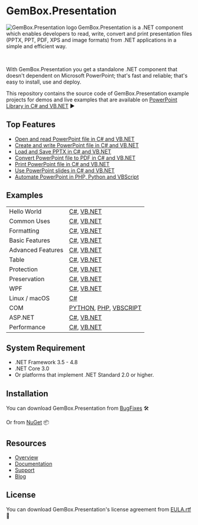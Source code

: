 # GemBox.Presentation

<img src="https://www.gemboxsoftware.com/images/NugetGbp.png" alt="GemBox.Presentation logo" align="left" />

GemBox.Presentation is a .NET component which enables developers to read, write, convert and print presentation files (PPTX, PPT, PDF, XPS and image formats) from .NET applications in a simple and efficient way.

<br/>

With GemBox.Presentation you get a standalone .NET component that doesn't dependent on Microsoft PowerPoint; that's fast and reliable; that's easy to install, use and deploy.

This repository contains the source code of GemBox.Presentation example projects for demos and live examples that are available on [PowerPoint Library in C# and VB.NET](https://www.gemboxsoftware.com/presentation/examples/c-sharp-vb-net-powerpoint-library/101) ▶

## Top Features

* [Open and read PowerPoint file in C# and VB.NET](https://www.gemboxsoftware.com/presentation/examples/c-sharp-vb-net-open-read-powerpoint/201)
* [Create and write PowerPoint file in C# and VB.NET](https://www.gemboxsoftware.com/presentation/examples/c-sharp-vb-net-create-write-powerpoint/202)
* [Load and Save PPTX in C# and VB.NET](https://www.gemboxsoftware.com/presentation/examples/c-sharp-vb-net-pptx/203)
* [Convert PowerPoint file to PDF in C# and VB.NET](https://www.gemboxsoftware.com/presentation/examples/c-sharp-convert-powerpoint-to-pdf/204)
* [Print PowerPoint file in C# and VB.NET](https://www.gemboxsoftware.com/presentation/examples/c-sharp-print-powerpoint/251)
* [Use PowerPoint slides in C# and VB.NET](https://www.gemboxsoftware.com/presentation/examples/c-sharp-vb-net-powerpoint-slides/401)
* [Automate PowerPoint in PHP, Python and VBScript](https://www.gemboxsoftware.com/presentation/examples/powerpoint-automation-com-php-vbscript-python/1801)

## Examples

| | |
| --- | --- |
| Hello World | [C#](https://github.com/gemboxsoftware-dev-team/GemBox.Presentation.Examples/tree/master/C%23/Hello%20World), [VB.NET](https://github.com/gemboxsoftware-dev-team/GemBox.Presentation.Examples/tree/master/VB.NET/Hello%20World) |
| Common Uses | [C#](https://github.com/gemboxsoftware-dev-team/GemBox.Presentation.Examples/tree/master/C%23/Common%20Uses), [VB.NET](https://github.com/gemboxsoftware-dev-team/GemBox.Presentation.Examples/tree/master/VB.NET/Common%20Uses) |
| Formatting | [C#](https://github.com/gemboxsoftware-dev-team/GemBox.Presentation.Examples/tree/master/C%23/Formatting), [VB.NET](https://github.com/gemboxsoftware-dev-team/GemBox.Presentation.Examples/tree/master/VB.NET/Formatting) |
| Basic Features | [C#](https://github.com/gemboxsoftware-dev-team/GemBox.Presentation.Examples/tree/master/C%23/Basic%20Features), [VB.NET](https://github.com/gemboxsoftware-dev-team/GemBox.Presentation.Examples/tree/master/VB.NET/Basic%20Features) |
| Advanced Features | [C#](https://github.com/gemboxsoftware-dev-team/GemBox.Presentation.Examples/tree/master/C%23/Advanced%20Features), [VB.NET](https://github.com/gemboxsoftware-dev-team/GemBox.Presentation.Examples/tree/master/VB.NET/Advanced%20Features) |
| Table | [C#](https://github.com/gemboxsoftware-dev-team/GemBox.Presentation.Examples/tree/master/C%23/Table), [VB.NET](https://github.com/gemboxsoftware-dev-team/GemBox.Presentation.Examples/tree/master/VB.NET/Table) |
| Protection | [C#](https://github.com/gemboxsoftware-dev-team/GemBox.Presentation.Examples/tree/master/C%23/Protection), [VB.NET](https://github.com/gemboxsoftware-dev-team/GemBox.Presentation.Examples/tree/master/VB.NET/Protection) |
| Preservation | [C#](https://github.com/gemboxsoftware-dev-team/GemBox.Presentation.Examples/tree/master/C%23/Preservation), [VB.NET](https://github.com/gemboxsoftware-dev-team/GemBox.Presentation.Examples/tree/master/VB.NET/Preservation) |
| WPF | [C#](https://github.com/gemboxsoftware-dev-team/GemBox.Presentation.Examples/tree/master/C%23/WPF), [VB.NET](https://github.com/gemboxsoftware-dev-team/GemBox.Presentation.Examples/tree/master/VB.NET/WPF) |
| Linux / macOS | [C#](https://github.com/gemboxsoftware-dev-team/GemBox.Presentation.Examples/tree/master/C%23/Linux_macOS) |
| COM | [PYTHON](https://github.com/gemboxsoftware-dev-team/GemBox.Presentation.Examples/blob/master/PYTHON%2C%20PHP%2C%20VBSCRIPT/COM.py), [PHP](https://github.com/gemboxsoftware-dev-team/GemBox.Presentation.Examples/blob/master/PYTHON%2C%20PHP%2C%20VBSCRIPT/COM.php), [VBSCRIPT](https://github.com/gemboxsoftware-dev-team/GemBox.Presentation.Examples/blob/master/PYTHON%2C%20PHP%2C%20VBSCRIPT/COM.vbs) |
| ASP.NET | [C#](https://github.com/gemboxsoftware-dev-team/GemBox.Presentation.Examples/tree/master/C%23/ASP.NET), [VB.NET](https://github.com/gemboxsoftware-dev-team/GemBox.Presentation.Examples/tree/master/VB.NET/ASP.NET) |
| Performance | [C#](https://github.com/gemboxsoftware-dev-team/GemBox.Presentation.Examples/tree/master/C%23/Performance), [VB.NET](https://github.com/gemboxsoftware-dev-team/GemBox.Presentation.Examples/tree/master/VB.NET/Performance) |

## System Requirement

* .NET Framework 3.5 - 4.8
* .NET Core 3.0
* Or platforms that implement .NET Standard 2.0 or higher.

## Installation

You can download GemBox.Presentation from [BugFixes](https://www.gemboxsoftware.com/presentation/downloads/BugFixes.htm) 🛠️

Or from [NuGet](https://www.nuget.org/packages/GemBox.Presentation/) 📦

## Resources

* [Overview](https://www.gemboxsoftware.com/presentation)
* [Documentation](https://www.gemboxsoftware.com/presentation/help/html/Introduction.htm)
* [Support](https://www.gemboxsoftware.com/presentation/support)
* [Blog](https://www.gemboxsoftware.com/gembox-presentation)

## License

You can download GemBox.Presentation's license agreement from [EULA.rtf](https://www.gemboxsoftware.com/presentation/EULA.rtf) 📝
